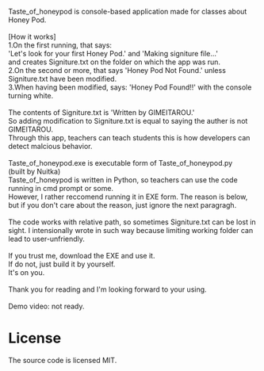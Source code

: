 Taste_of_honeypod is console-based application made for classes about Honey Pod.<br>
<br>
[How it works]<br>
1.On the first running, that says:<br>
'Let's look for your first Honey Pod.' and 'Making signiture file...'<br>
and creates Signiture.txt on the folder on which the app was run.<br>
2.On the second or more, that says 'Honey Pod Not Found.' unless Signiture.txt have been modified.<br>
3.When having been modified, says:
'Honey Pod Found!!' with the console turning white.<br>
<br>
The contents of Signiture.txt is 'Written by GIMEITAROU.'<br>
So adding modification to Signiture.txt is equal to saying the auther is not GIMEITAROU.<br>
Through this app, teachers can teach students this is how developers can detect malcious behavior.<br>
<br>
Taste_of_honeypod.exe is executable form of Taste_of_honeypod.py<br>
(built by Nuitka)<br>
Taste_of_honeypod is written in Python, so teachers can use the code running in cmd prompt or some.<br>
However, I rather reccomend running it in EXE form. The reason is below, but if you don't care about the reason, just ignore the next paragragh.<br>
<br>
The code works with relative path, so sometimes Signiture.txt can be lost in sight. I intensionally wrote in such way because limiting working folder can lead to user-unfriendly.<br>
<br>
If you trust me, download the EXE and use it.<br>
If do not, just build it by yourself.<br>
It's on you.<br>
<br>
Thank you for reading and I'm looking forward to your using.
<br>
<br>
Demo video: not ready.<br>

# License
The source code is licensed MIT.